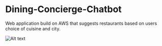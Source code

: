 # Dining-Concierge-Chatbot
Web application build on AWS that suggests restaurants based on users choice of cuisine and city.

![Alt text](https://github.com/sabby2436/Dining-Concierge-Chatbot/blob/master/Architecture.png "Architecture")


